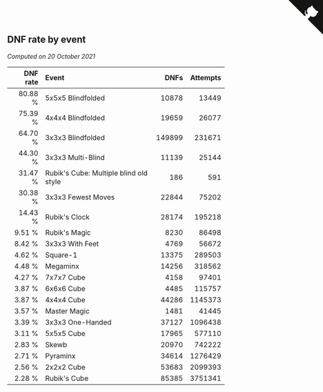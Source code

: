 ## DNF rate by event

*Computed on 20 October 2021*

| DNF rate | Event | DNFs | Attempts |
| ---: | :--- | ---: | ---: |
| 80.88 % | 5x5x5 Blindfolded | 10878 | 13449 |
| 75.39 % | 4x4x4 Blindfolded | 19659 | 26077 |
| 64.70 % | 3x3x3 Blindfolded | 149899 | 231671 |
| 44.30 % | 3x3x3 Multi-Blind | 11139 | 25144 |
| 31.47 % | Rubik's Cube: Multiple blind old style | 186 | 591 |
| 30.38 % | 3x3x3 Fewest Moves | 22844 | 75202 |
| 14.43 % | Rubik's Clock | 28174 | 195218 |
| 9.51 % | Rubik's Magic | 8230 | 86498 |
| 8.42 % | 3x3x3 With Feet | 4769 | 56672 |
| 4.62 % | Square-1 | 13375 | 289503 |
| 4.48 % | Megaminx | 14256 | 318562 |
| 4.27 % | 7x7x7 Cube | 4158 | 97401 |
| 3.87 % | 6x6x6 Cube | 4485 | 115757 |
| 3.87 % | 4x4x4 Cube | 44286 | 1145373 |
| 3.57 % | Master Magic | 1481 | 41445 |
| 3.39 % | 3x3x3 One-Handed | 37127 | 1096438 |
| 3.11 % | 5x5x5 Cube | 17965 | 577110 |
| 2.83 % | Skewb | 20970 | 742222 |
| 2.71 % | Pyraminx | 34614 | 1276429 |
| 2.56 % | 2x2x2 Cube | 53683 | 2099393 |
| 2.28 % | Rubik's Cube | 85385 | 3751341 |


<a href="https://github.com/jonatanklosko/wca_statistics" class="github-corner" aria-label="View source on Github"><svg width="80" height="80" viewBox="0 0 250 250" style="fill:#151513; color:#fff; position: absolute; top: 0; border: 0; right: 0;" aria-hidden="true"><path d="M0,0 L115,115 L130,115 L142,142 L250,250 L250,0 Z"></path><path d="M128.3,109.0 C113.8,99.7 119.0,89.6 119.0,89.6 C122.0,82.7 120.5,78.6 120.5,78.6 C119.2,72.0 123.4,76.3 123.4,76.3 C127.3,80.9 125.5,87.3 125.5,87.3 C122.9,97.6 130.6,101.9 134.4,103.2" fill="currentColor" style="transform-origin: 130px 106px;" class="octo-arm"></path><path d="M115.0,115.0 C114.9,115.1 118.7,116.5 119.8,115.4 L133.7,101.6 C136.9,99.2 139.9,98.4 142.2,98.6 C133.8,88.0 127.5,74.4 143.8,58.0 C148.5,53.4 154.0,51.2 159.7,51.0 C160.3,49.4 163.2,43.6 171.4,40.1 C171.4,40.1 176.1,42.5 178.8,56.2 C183.1,58.6 187.2,61.8 190.9,65.4 C194.5,69.0 197.7,73.2 200.1,77.6 C213.8,80.2 216.3,84.9 216.3,84.9 C212.7,93.1 206.9,96.0 205.4,96.6 C205.1,102.4 203.0,107.8 198.3,112.5 C181.9,128.9 168.3,122.5 157.7,114.1 C157.9,116.9 156.7,120.9 152.7,124.9 L141.0,136.5 C139.8,137.7 141.6,141.9 141.8,141.8 Z" fill="currentColor" class="octo-body"></path></svg></a><style>.github-corner:hover .octo-arm{animation:octocat-wave 560ms ease-in-out}@keyframes octocat-wave{0%,100%{transform:rotate(0)}20%,60%{transform:rotate(-25deg)}40%,80%{transform:rotate(10deg)}}@media (max-width:500px){.github-corner:hover .octo-arm{animation:none}.github-corner .octo-arm{animation:octocat-wave 560ms ease-in-out}}</style>
